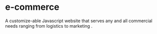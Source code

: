 # e-commerce
A customize-able Javascript website that serves any and all  commercial needs ranging from logistics to marketing . 
